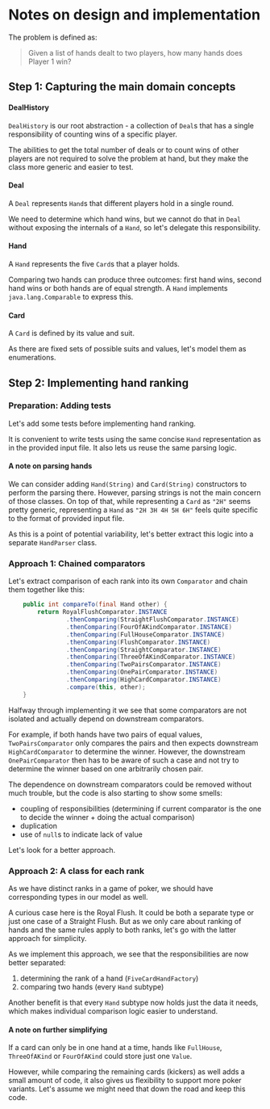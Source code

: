 # Notes on design and implementation

The problem is defined as:

> Given a list of hands dealt to two players, how many hands does Player 1 win?

## Step 1: Capturing the main domain concepts

#### DealHistory

`DealHistory` is our root abstraction - a collection of `Deal`s that has a single responsibility of counting wins of a specific player.

The abilities to get the total number of deals or to count wins of other players are not required to solve the problem at hand, but they make the class more generic and easier to test.

#### Deal

A `Deal` represents `Hand`s that different players hold in a single round.

We need to determine which hand wins, but we cannot do that in `Deal` without exposing the internals of a `Hand`, so let's delegate this responsibility.

#### Hand

A `Hand` represents the five `Card`s that a player holds.

Comparing two hands can produce three outcomes: first hand wins, second hand wins or both hands are of equal strength.
A `Hand` implements `java.lang.Comparable` to express this.

#### Card

A `Card` is defined by its value and suit.

As there are fixed sets of possible suits and values, let's model them as enumerations.

## Step 2: Implementing hand ranking

### Preparation: Adding tests

Let's add some tests before implementing hand ranking.

It is convenient to write tests using the same concise `Hand` representation as in the provided input file. It also lets us reuse the same parsing logic.

#### A note on parsing hands

We can consider adding `Hand(String)` and `Card(String)` constructors to perform the parsing there.
However, parsing strings is not the main concern of those classes.
On top of that, while representing a `Card` as `"2H"` seems pretty generic, representing a `Hand` as `"2H 3H 4H 5H 6H"` feels quite specific to the format of provided input file.

As this is a point of potential variability, let's better extract this logic into a separate `HandParser` class.

### Approach 1: Chained comparators

Let's extract comparison of each rank into its own `Comparator` and chain them together like this:

```java
    public int compareTo(final Hand other) {
        return RoyalFlushComparator.INSTANCE
                .thenComparing(StraightFlushComparator.INSTANCE)
                .thenComparing(FourOfAKindComparator.INSTANCE)
                .thenComparing(FullHouseComparator.INSTANCE)
                .thenComparing(FlushComparator.INSTANCE)
                .thenComparing(StraightComparator.INSTANCE)
                .thenComparing(ThreeOfAKindComparator.INSTANCE)
                .thenComparing(TwoPairsComparator.INSTANCE)
                .thenComparing(OnePairComparator.INSTANCE)
                .thenComparing(HighCardComparator.INSTANCE)
                .compare(this, other);
    }
```

Halfway through implementing it we see that some comparators are not isolated and actually depend on downstream comparators.

For example, if both hands have two pairs of equal values, `TwoPairsComparator` only compares the pairs and then expects downstream `HighCardComparator` to determine the winner.
However, the downstream `OnePairComparator` then has to be aware of such a case and not try to determine the winner based on one arbitrarily chosen pair.

The dependence on downstream comparators could be removed without much trouble, but the code is also starting to show some smells:
- coupling of responsibilities (determining if current comparator is the one to decide the winner + doing the actual comparison)
- duplication
- use of `null`s to indicate lack of value

Let's look for a better approach.

### Approach 2: A class for each rank

As we have distinct ranks in a game of poker, we should have corresponding types in our model as well.

A curious case here is the Royal Flush. It could be both a separate type or just one case of a Straight Flush.
But as we only care about ranking of hands and the same rules apply to both ranks, let's go with the latter approach for simplicity.

As we implement this approach, we see that the responsibilities are now better separated:
1. determining the rank of a hand (`FiveCardHandFactory`)
1. comparing two hands (every `Hand` subtype)

Another benefit is that every `Hand` subtype now holds just the data it needs, which makes individual comparison logic easier to understand.

#### A note on further simplifying
If a card can only be in one hand at a time, hands like `FullHouse`, `ThreeOfAKind` or `FourOfAKind` could store just one `Value`.

However, while comparing the remaining cards (kickers) as well adds a small amount of code, it also gives us flexibility to support more poker variants.
Let's assume we might need that down the road and keep this code.
